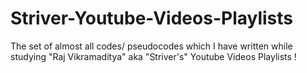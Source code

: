 # Striver-Youtube-Videos-Playlists
The set of almost all codes/ pseudocodes which I have written while studying "Raj Vikramaditya" aka "Striver's" Youtube Videos Playlists !
